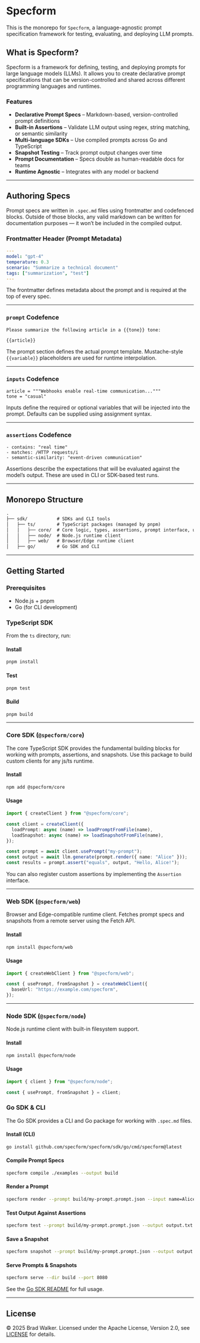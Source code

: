 # Specform

This is the monorepo for `Specform`, a language-agnostic prompt specification framework for testing, evaluating, and deploying LLM prompts.

## What is Specform?

Specform is a framework for defining, testing, and deploying prompts for large language models (LLMs). It allows you to create declarative prompt specifications that can be version-controlled and shared across different programming languages and runtimes.

### Features

- **Declarative Prompt Specs** – Markdown-based, version-controlled prompt definitions
- **Built-in Assertions** – Validate LLM output using regex, string matching, or semantic similarity
- **Multi-language SDKs** – Use compiled prompts across Go and TypeScript
- **Snapshot Testing** – Track prompt output changes over time
- **Prompt Documentation** – Specs double as human-readable docs for teams
- **Runtime Agnostic** – Integrates with any model or backend

---

## Authoring Specs

Prompt specs are written in `.spec.md` files using frontmatter and codefenced blocks. Outside of those blocks, any valid markdown can be written for documentation purposes — it won’t be included in the compiled output.

### Frontmatter Header (Prompt Metadata)

```yaml
---
model: "gpt-4"
temperature: 0.3
scenario: "Summarize a technical document"
tags: ["summarization", "test"]
---
```

The frontmatter defines metadata about the prompt and is required at the top of every spec.

---

### `prompt` Codefence

```prompt
Please summarize the following article in a {{tone}} tone:

{{article}}
```

The prompt section defines the actual prompt template. Mustache-style `{{variable}}` placeholders are used for runtime interpolation.

---

### `inputs` Codefence

```inputs
article = """Webhooks enable real-time communication..."""
tone = "casual"
```

Inputs define the required or optional variables that will be injected into the prompt. Defaults can be supplied using assignment syntax.

---

### `assertions` Codefence

```assertions
- contains: "real time"
- matches: /HTTP requests/i
- semantic-similarity: "event-driven communication"
```

Assertions describe the expectations that will be evaluated against the model’s output. These are used in CLI or SDK-based test runs.

---

## Monorepo Structure

```txt
.
├── sdk/           # SDKs and CLI tools
│   ├── ts/        # TypeScript packages (managed by pnpm)
│   │   ├── core/  # Core logic, types, assertions, prompt interface, use for building custom clients
│   │   ├── node/  # Node.js runtime client
│   │   ├── web/   # Browser/Edge runtime client
│   ├── go/        # Go SDK and CLI
```

---

## Getting Started

### Prerequisites

- Node.js + pnpm
- Go (for CLI development)

### TypeScript SDK

From the `ts` directory, run:

#### Install

```bash
pnpm install
```

#### Test

```bash
pnpm test
```

#### Build

```bash
pnpm build
```

---

### Core SDK (`@specform/core`)

The core TypeScript SDK provides the fundamental building blocks for working with prompts, assertions, and snapshots. Use this package to build custom clients for any js/ts runtime.

#### Install

```bash
npm add @specform/core
```

#### Usage

```ts
import { createClient } from "@specform/core";

const client = createClient({
  loadPrompt: async (name) => loadPromptFromFile(name),
  loadSnapshot: async (name) => loadSnapshotFromFile(name),
});

const prompt = await client.usePrompt("my-prompt");
const output = await llm.generate(prompt.render({ name: "Alice" }));
const results = prompt.assert("equals", output, "Hello, Alice!");
```

You can also register custom assertions by implementing the `Assertion` interface.

---

### Web SDK (`@specform/web`)

Browser and Edge-compatible runtime client. Fetches prompt specs and snapshots from a remote server using the Fetch API.

#### Install

```bash
npm install @specform/web
```

#### Usage

```ts
import { createWebClient } from "@specform/web";

const { usePrompt, fromSnapshot } = createWebClient({
  baseUrl: "https://example.com/specform",
});
```

---

### Node SDK (`@specform/node`)

Node.js runtime client with built-in filesystem support.

#### Install

```bash
npm install @specform/node
```

#### Usage

```ts
import { client } from "@specform/node";

const { usePrompt, fromSnapshot } = client;
```

### Go SDK & CLI

The Go SDK provides a CLI and Go package for working with `.spec.md` files.

#### Install (CLI)

```bash
go install github.com/specform/specform/sdk/go/cmd/specform@latest
```

#### Compile Prompt Specs

```bash
specform compile ./examples --output build
```

#### Render a Prompt

```bash
specform render --prompt build/my-prompt.prompt.json --input name=Alice
```

#### Test Output Against Assertions

```bash
specform test --prompt build/my-prompt.prompt.json --output output.txt
```

#### Save a Snapshot

```bash
specform snapshot --prompt build/my-prompt.prompt.json --output output.txt --out snapshots/
```

#### Serve Prompts & Snapshots

```bash
specform serve --dir build --port 8080
```

See the [Go SDK README](./sdk/go/README.md) for full usage.

---

## License

© 2025 Brad Walker. Licensed under the Apache License, Version 2.0, see [LICENSE](./LICENSE) for details.
